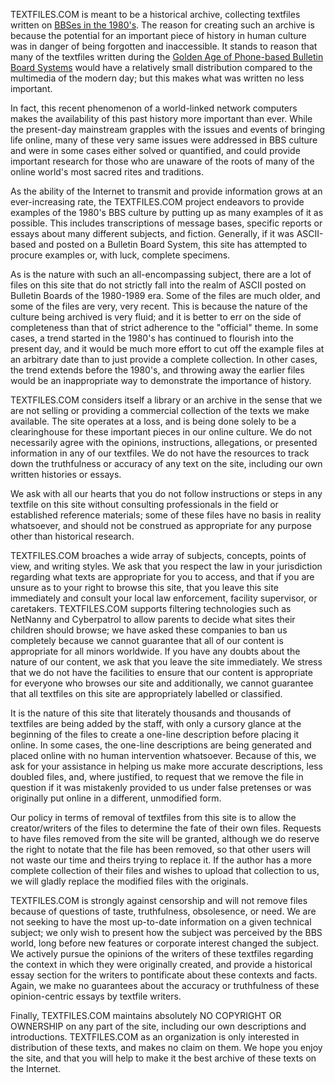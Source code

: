 <!--Hey! This isn't my work. This post is from Jason Scott. If you found this note: Good for you! KNow you know -->
TEXTFILES.COM is meant to be a historical archive, collecting textfiles written on [BBSes in the 1980's](http://www.google.com). The reason for creating such an archive is because the potential for an important piece of history in human culture was in danger of being forgotten and inaccessible. It stands to reason that many of the textfiles written during the [Golden Age of Phone-based Bulletin Board Systems](http://example.com) would have a relatively small distribution compared to the multimedia of the modern day; but this makes what was written no less important.

In fact, this recent phenomenon of a world-linked network computers makes the availability of this past history more important than ever. While the present-day mainstream grapples with the issues and events of bringing life online, many of these very same issues were addressed in BBS culture and were in some cases either solved or quantified, and could provide important research for those who are unaware of the roots of many of the online world's most sacred rites and traditions.

As the ability of the Internet to transmit and provide information grows at an ever-increasing rate, the TEXTFILES.COM project endeavors to provide examples of the 1980's BBS culture by putting up as many examples of it as possible. This includes transcriptions of message bases, specific reports or essays about many different subjects, and fiction. Generally, if it was ASCII-based and posted on a Bulletin Board System, this site has attempted to procure examples or, with luck, complete specimens.

As is the nature with such an all-encompassing subject, there are a lot of files on this site that do not strictly fall into the realm of ASCII posted on Bulletin Boards of the 1980-1989 era. Some of the files are much older, and some of the files are very, very recent. This is because the nature of the culture being archived is very fluid; and it is better to err on the side of completeness than that of strict adherence to the "official" theme. In some cases, a trend started in the 1980's has continued to flourish into the present day, and it would be much more effort to cut off the example files at an arbitrary date than to just provide a complete collection. In other cases, the trend extends before the 1980's, and throwing away the earlier files would be an inappropriate way to demonstrate the importance of history.

TEXTFILES.COM considers itself a library or an archive in the sense that we are not selling or providing a commercial collection of the texts we make available. The site operates at a loss, and is being done solely to be a clearinghouse for these important pieces in our online culture. We do not necessarily agree with the opinions, instructions, allegations, or presented information in any of our textfiles. We do not have the resources to track down the truthfulness or accuracy of any text on the site, including our own written histories or essays.

We ask with all our hearts that you do not follow instructions or steps in any textfile on this site without consulting professionals in the field or established reference materials; some of these files have no basis in reality whatsoever, and should not be construed as appropriate for any purpose other than historical research.

TEXTFILES.COM broaches a wide array of subjects, concepts, points of view, and writing styles. We ask that you respect the law in your jurisdiction regarding what texts are appropriate for you to access, and that if you are unsure as to your right to browse this site, that you leave this site immediately and consult your local law enforcement, facility supervisor, or caretakers. TEXTFILES.COM supports filtering technologies such as NetNanny and Cyberpatrol to allow parents to decide what sites their children should browse; we have asked these companies to ban us completely because we cannot guarantee that all of our content is appropriate for all minors worldwide. If you have any doubts about the nature of our content, we ask that you leave the site immediately. We stress that we do not have the facilities to ensure that our content is appropriate for everyone who browses our site and additionally, we cannot guarantee that all textfiles on this site are appropriately labelled or classified.

It is the nature of this site that literately thousands and thousands of textfiles are being added by the staff, with only a cursory glance at the beginning of the files to create a one-line description before placing it online. In some cases, the one-line descriptions are being generated and placed online with no human intervention whatsoever. Because of this, we ask for your assistance in helping us make more accurate descriptions, less doubled files, and, where justified, to request that we remove the file in question if it was mistakenly provided to us under false pretenses or was originally put online in a different, unmodified form.

Our policy in terms of removal of textfiles from this site is to allow the creator/writers of the files to determine the fate of their own files. Requests to have files removed from the site will be granted, although we do reserve the right to notate that the file has been removed, so that other users will not waste our time and theirs trying to replace it. If the author has a more complete collection of their files and wishes to upload that collection to us, we will gladly replace the modified files with the originals.

TEXTFILES.COM is strongly against censorship and will not remove files because of questions of taste, truthfulness, obsolesence, or need. We are not seeking to have the most up-to-date information on a given technical subject; we only wish to present how the subject was perceived by the BBS world, long before new features or corporate interest changed the subject. We actively pursue the opinions of the writers of these textfiles regarding the context in which they were originally created, and provide a historical essay section for the writers to pontificate about these contexts and facts. Again, we make no guarantees about the accuracy or truthfulness of these opinion-centric essays by textfile writers.

Finally, TEXTFILES.COM maintains absolutely NO COPYRIGHT OR OWNERSHIP on any part of the site, including our own descriptions and introductions. TEXTFILES.COM as an organization is only interested in distribution of these texts, and makes no claim on them. We hope you enjoy the site, and that you will help to make it the best archive of these texts on the Internet.
